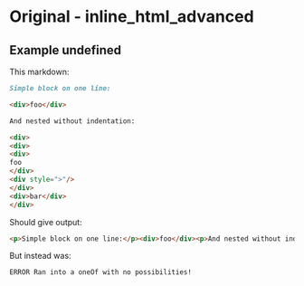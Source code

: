 # Original - inline_html_advanced

## Example undefined

This markdown:

```markdown
Simple block on one line:

<div>foo</div>

And nested without indentation:

<div>
<div>
<div>
foo
</div>
<div style=">"/>
</div>
<div>bar</div>
</div>

```

Should give output:

```html
<p>Simple block on one line:</p><div>foo</div><p>And nested without indentation:</p><div><div><div>foo</div><div style="&gt;"></div><div>bar</div></div>
```

But instead was:

```html
ERROR Ran into a oneOf with no possibilities!
```
